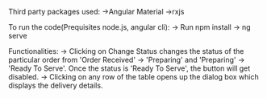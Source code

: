 Third party packages used:
->Angular Material
->rxjs

To run the code(Prequisites node.js, angular cli):
-> Run npm install
-> ng serve

Functionalities:
-> Clicking on Change Status changes the status of the particular order from 'Order Received' -> 'Preparing' and 'Preparing' -> 'Ready To Serve'. Once the status is 'Ready To Serve', the button will get disabled.
-> Clicking on any row of the table opens up the dialog box which displays the delivery details.